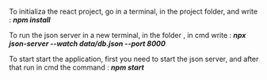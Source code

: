 To initializa the react project, go in a terminal, in the project folder, and write : <b><i> npm install </i></b>

To run the json server in a new terminal, in the folder , in cmd write : <b><i> npx json-server --watch data/db.json --port 8000  </i></b>

To start start the application, first you need to start the json server, and after that run in cmd the command :  <b><i> npm start </i></b>


